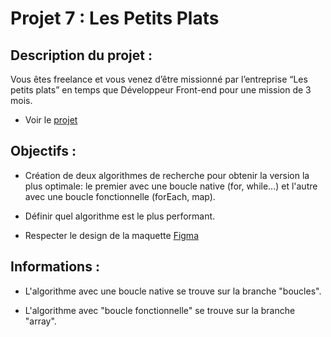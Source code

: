 # Projet 7 : Les Petits Plats

## Description du projet :

Vous êtes freelance et vous venez d’être missionné par l’entreprise “Les petits plats” en temps que Développeur Front-end pour une mission de 3 mois. 
* Voir le [projet](https://codej33.github.io/LesPetitsPlats/)

## Objectifs :

* Création de deux algorithmes de recherche pour obtenir la version la plus optimale:
le premier avec une boucle native (for, while...) et l'autre avec une boucle fonctionnelle (forEach, map).

* Définir quel algorithme est le plus performant.

* Respecter le design de la maquette [Figma](https://www.figma.com/design/LY5VQTAqnrAf0bWObOBrt8/Les-petits-plats---Maquette-2.0)

## Informations :

* L'algorithme avec une boucle native se trouve sur la branche "boucles".

* L'algorithme avec "boucle fonctionnelle" se trouve sur la branche "array".




  
